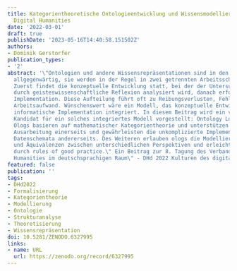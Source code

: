 ```yaml
---
title: Kategorientheoretische Ontologieentwicklung und Wissensmodellierung für die
  Digital Humanities
date: '2022-03-01'
draft: true
publishDate: '2023-05-16T14:40:58.151502Z'
authors:
- Dominik Gerstorfer
publication_types:
- '2'
abstract: '\"Ontologien und andere Wissensrepräsentationen sind in den Digital Humanities
  allgegenwärtig, sie werden in der Regel in zwei getrennten Arbeitsschritten entwickelt:
  Zuerst findet die konzeptuelle Entwicklung statt, bei der der Untersuchungsgegenstand
  durch geisteswissenschaftliche Reflexion analysiert wird, danach erfolgt die informatische
  Implementation. Diese Aufteilung führt oft zu Reibungsverlusten, Fehlern und erhöhtem
  Arbeitsaufwand. Wünschenswert wäre ein Modell, das konzeptuelle Entwicklung und
  informatische Implementation integriert. In diesem Beitrag wird ein vielversprechender
  Kandidat für ein solches integriertes Modell vorgestellt: Ontology Logs (ologs).
  Ologs basieren auf mathematischer Kategorientheorie und unterstützen die gedankliche
  Ausarbeitung einerseits und gewährleisten die unkomplizierte Implementation als
  Datenschemata andererseits. Des Weiteren erlauben ologs die Modellierung von Differenzen
  und Äquivalenzen zwischen unterschiedlichen Perspektiven und erleichtern die Ontologieentwicklung
  durch rules of good practice.\" Ein Beitrag zur 8. Tagung des Verbands \"Digital
  Humanities im deutschsprachigen Raum\" - DHd 2022 Kulturen des digitalen Gedächtnisses.'
featured: false
publication: ''
tags:
- DHd2022
- Formalisierung
- Kategorientheorie
- Modellierung
- Ontologie
- Strukturanalyse
- Theoretisierung
- Wissensrepräsentation
doi: 10.5281/ZENODO.6327995
links:
- name: URL
  url: https://zenodo.org/record/6327995
---
```


